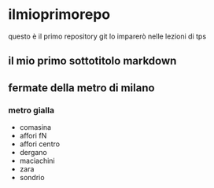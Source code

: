 # ilmioprimorepo
questo è il primo repository git lo imparerò nelle lezioni di tps
## il mio primo sottotitolo markdown
## fermate della metro di milano
### metro gialla
- comasina
- affori fN
- affori centro
- dergano
- maciachini
- zara
- sondrio